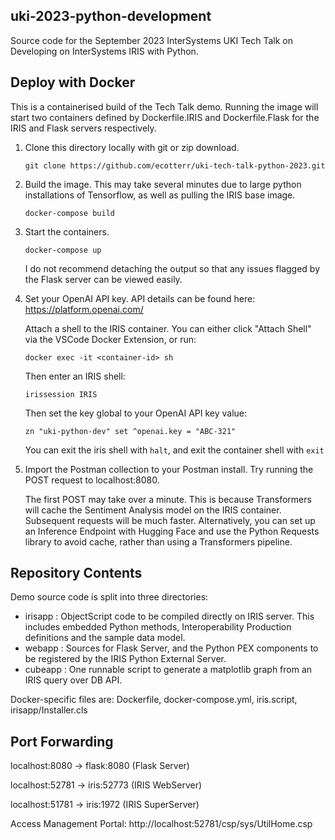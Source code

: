 ## uki-2023-python-development
Source code for the September 2023 InterSystems UKI Tech Talk on Developing on InterSystems IRIS with Python.


## Deploy with Docker
This is a containerised build of the Tech Talk demo. Running the image will start two containers defined by Dockerfile.IRIS and Dockerfile.Flask for the IRIS and Flask servers respectively.

1. Clone this directory locally with git or zip download.

    ```git clone https://github.com/ecotterr/uki-tech-talk-python-2023.git```

2. Build the image. This may take several minutes due to large python installations of Tensorflow, as well as pulling the IRIS base image.

    ```docker-compose build```

3. Start the containers.

    ```docker-compose up```

    I do not recommend detaching the output so that any issues flagged by the Flask server can be viewed easily.

4. Set your OpenAI API key. API details can be found here: https://platform.openai.com/

    Attach a shell to the IRIS container. You can either click "Attach Shell" via the VSCode Docker Extension, or run:

    ```docker exec -it <container-id> sh```

    Then enter an IRIS shell:

    ```irissession IRIS```

    Then set the key global to your OpenAI API key value:

    ```zn "uki-python-dev" set ^openai.key = "ABC-321"```

    You can exit the iris shell with ```halt```, and exit the container shell with ```exit```

5. Import the Postman collection to your Postman install. Try running the POST request to localhost:8080.

    The first POST may take over a minute. This is because Transformers will cache the Sentiment Analysis model on the IRIS container. Subsequent requests will be much faster. Alternatively, you can set up an Inference Endpoint with Hugging Face and use the Python Requests library to avoid cache, rather than using a Transformers pipeline.


## Repository Contents
Demo source code is split into three directories: 

* irisapp : ObjectScript code to be compiled directly on IRIS server. This includes embedded Python methods, Interoperability Production definitions and the sample data model.
* webapp : Sources for Flask Server, and the Python PEX components to be registered by the IRIS Python External Server.
* cubeapp : One runnable script to generate a matplotlib graph from an IRIS query over DB API.

Docker-specific files are: Dockerfile, docker-compose.yml, iris.script, irisapp/Installer.cls


## Port Forwarding
localhost:8080 -> flask:8080 (Flask Server)

localhost:52781 -> iris:52773 (IRIS WebServer)

localhost:51781 -> iris:1972 (IRIS SuperServer)

Access Management Portal: http://localhost:52781/csp/sys/UtilHome.csp